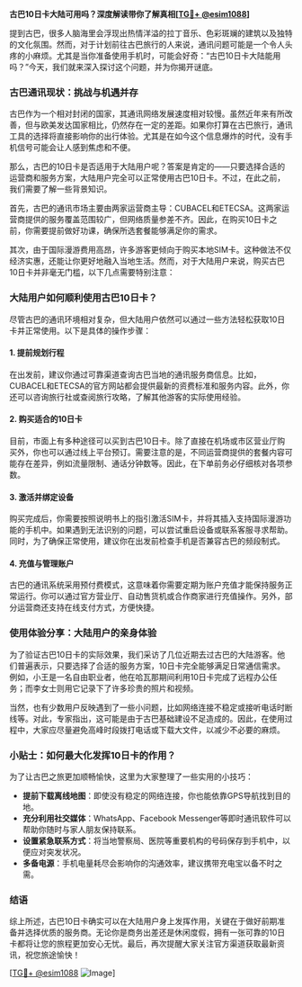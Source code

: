 **古巴10日卡大陆可用吗？深度解读带你了解真相[[TG💪+ @esim1088](https://t.me/s/esim1088)]**

提到古巴，很多人脑海里会浮现出热情洋溢的拉丁音乐、色彩斑斓的建筑以及独特的文化氛围。然而，对于计划前往古巴旅行的人来说，通讯问题可能是一个令人头疼的小麻烦。尤其是当你准备使用手机时，可能会好奇：“古巴10日卡大陆能用吗？”今天，我们就来深入探讨这个问题，并为你揭开谜底。

### 古巴通讯现状：挑战与机遇并存

古巴作为一个相对封闭的国家，其通讯网络发展速度相对较慢。虽然近年来有所改善，但与欧美发达国家相比，仍然存在一定的差距。如果你打算在古巴旅行，通讯工具的选择将直接影响你的出行体验。尤其是在如今这个信息爆炸的时代，没有手机信号可能会让人感到焦虑和不便。

那么，古巴的10日卡是否适用于大陆用户呢？答案是肯定的——只要选择合适的运营商和服务方案，大陆用户完全可以正常使用古巴10日卡。不过，在此之前，我们需要了解一些背景知识。

首先，古巴的通讯市场主要由两家运营商主导：CUBACEL和ETECSA。这两家运营商提供的服务覆盖范围较广，但网络质量参差不齐。因此，在购买10日卡之前，你需要提前做好功课，确保所选套餐能够满足你的需求。

其次，由于国际漫游费用高昂，许多游客更倾向于购买本地SIM卡。这种做法不仅经济实惠，还能让你更好地融入当地生活。然而，对于大陆用户来说，购买古巴10日卡并非毫无门槛，以下几点需要特别注意：

### 大陆用户如何顺利使用古巴10日卡？

尽管古巴的通讯环境相对复杂，但大陆用户依然可以通过一些方法轻松获取10日卡并正常使用。以下是具体的操作步骤：

#### 1. 提前规划行程
在出发前，建议你通过可靠渠道查询古巴当地的通讯服务商信息。比如，CUBACEL和ETECSA的官方网站都会提供最新的资费标准和服务内容。此外，你还可以咨询旅行社或查阅旅行攻略，了解其他游客的实际使用经验。

#### 2. 购买适合的10日卡
目前，市面上有多种途径可以买到古巴10日卡。除了直接在机场或市区营业厅购买外，你也可以通过线上平台预订。需要注意的是，不同运营商提供的套餐内容可能存在差异，例如流量限制、通话分钟数等。因此，在下单前务必仔细核对各项参数。

#### 3. 激活并绑定设备
购买完成后，你需要按照说明书上的指引激活SIM卡，并将其插入支持国际漫游功能的手机中。如果遇到无法识别的问题，可以尝试重启设备或联系客服寻求帮助。同时，为了确保正常使用，建议你在出发前检查手机是否兼容古巴的频段制式。

#### 4. 充值与管理账户
古巴的通讯系统采用预付费模式，这意味着你需要定期为账户充值才能保持服务正常运行。你可以通过官方营业厅、自动售货机或合作商家进行充值操作。另外，部分运营商还支持在线支付方式，方便快捷。

### 使用体验分享：大陆用户的亲身体验

为了验证古巴10日卡的实际效果，我们采访了几位近期去过古巴的大陆游客。他们普遍表示，只要选择了合适的服务方案，10日卡完全能够满足日常通信需求。例如，小王是一名自由职业者，他在哈瓦那期间利用10日卡完成了远程办公任务；而李女士则用它记录下了许多珍贵的照片和视频。

当然，也有少数用户反映遇到了一些小问题，比如网络连接不稳定或接听电话时断线等。对此，专家指出，这可能是由于古巴基础建设不足造成的。因此，在使用过程中，大家应尽量避免高峰时段拨打电话或下载大文件，以减少不必要的麻烦。

### 小贴士：如何最大化发挥10日卡的作用？

为了让古巴之旅更加顺畅愉快，这里为大家整理了一些实用的小技巧：

- **提前下载离线地图**：即使没有稳定的网络连接，你也能依靠GPS导航找到目的地。
- **充分利用社交媒体**：WhatsApp、Facebook Messenger等即时通讯软件可以帮助你随时与家人朋友保持联系。
- **设置紧急联系方式**：将当地警察局、医院等重要机构的号码保存到手机中，以便应对突发状况。
- **多备电源**：手机电量耗尽会影响你的沟通效率，建议携带充电宝以备不时之需。

### 结语

综上所述，古巴10日卡确实可以在大陆用户身上发挥作用，关键在于做好前期准备并选择优质的服务商。无论你是商务出差还是休闲度假，拥有一张可靠的10日卡都将让您的旅程更加安心无忧。最后，再次提醒大家关注官方渠道获取最新资讯，祝您旅途愉快！

[[TG💪+ @esim1088](https://t.me/s/esim1088) ![Image](https://i.postimg.cc/4NQfJmqS/Snipaste-2025-05-13-00-14-12.png)]